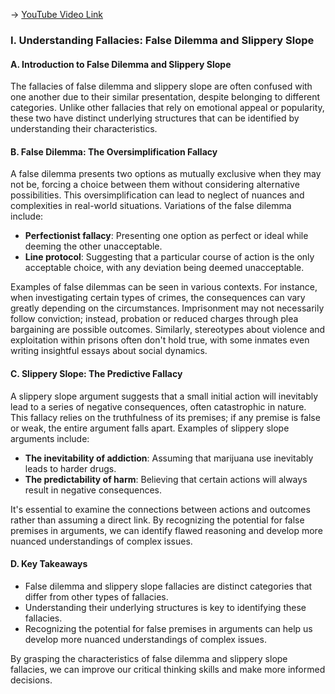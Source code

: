 -> [YouTube Video Link](https://www.youtube.com/watch?v=UvZ2GeTuVro&list=PLE2A771BBA7773B62&index=20&pp=iAQB)

### I. Understanding Fallacies: False Dilemma and Slippery Slope

#### A. Introduction to False Dilemma and Slippery Slope

The fallacies of false dilemma and slippery slope are often confused with one another due to their similar presentation, despite belonging to different categories. Unlike other fallacies that rely on emotional appeal or popularity, these two have distinct underlying structures that can be identified by understanding their characteristics.

#### B. False Dilemma: The Oversimplification Fallacy

A false dilemma presents two options as mutually exclusive when they may not be, forcing a choice between them without considering alternative possibilities. This oversimplification can lead to neglect of nuances and complexities in real-world situations. Variations of the false dilemma include:

*   **Perfectionist fallacy**: Presenting one option as perfect or ideal while deeming the other unacceptable.
*   **Line protocol**: Suggesting that a particular course of action is the only acceptable choice, with any deviation being deemed unacceptable.

Examples of false dilemmas can be seen in various contexts. For instance, when investigating certain types of crimes, the consequences can vary greatly depending on the circumstances. Imprisonment may not necessarily follow conviction; instead, probation or reduced charges through plea bargaining are possible outcomes. Similarly, stereotypes about violence and exploitation within prisons often don't hold true, with some inmates even writing insightful essays about social dynamics.

#### C. Slippery Slope: The Predictive Fallacy

A slippery slope argument suggests that a small initial action will inevitably lead to a series of negative consequences, often catastrophic in nature. This fallacy relies on the truthfulness of its premises; if any premise is false or weak, the entire argument falls apart. Examples of slippery slope arguments include:

*   **The inevitability of addiction**: Assuming that marijuana use inevitably leads to harder drugs.
*   **The predictability of harm**: Believing that certain actions will always result in negative consequences.

It's essential to examine the connections between actions and outcomes rather than assuming a direct link. By recognizing the potential for false premises in arguments, we can identify flawed reasoning and develop more nuanced understandings of complex issues.

#### D. Key Takeaways

*   False dilemma and slippery slope fallacies are distinct categories that differ from other types of fallacies.
*   Understanding their underlying structures is key to identifying these fallacies.
*   Recognizing the potential for false premises in arguments can help us develop more nuanced understandings of complex issues.

By grasping the characteristics of false dilemma and slippery slope fallacies, we can improve our critical thinking skills and make more informed decisions.